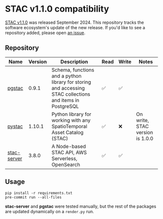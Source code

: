 # STAC v1.1.0 compatibility

[STAC v1.1.0](https://github.com/radiantearth/stac-spec/releases/tag/v1.1.0) was released September 2024.
This repository tracks the software ecosystem's update of the new release.
If you'd like to see a repository added, please open [an issue](https://github.com/gadomski/stac-v1.1.0-compatability/issues).

## Repository

| Name | Version | Description | Read | Write | Notes |
| -- | -- | -- | -- | -- | -- |
| [pgstac](https://github.com/stac-utils/pgstac) | 0.9.1 | Schema, functions and a python library for storing and accessing STAC collections and items in PostgreSQL | ✅ | ✅ |  |
| [pystac](https://github.com/stac-utils/pystac) | 1.10.1 | Python library for working with any SpatioTemporal Asset Catalog (STAC) | ✅ | ❌ | On write, STAC version is 1.0.0 |
| [stac-server](https://github.com/stac-utils/stac-server) | 3.8.0 | A Node-based STAC API, AWS Serverless, OpenSearch | ✅ | ✅ |  |

## Usage

```shell
pip install -r requirements.txt
pre-commit run --all-files
```

**stac-server** and **pgstac** were tested manually, but the rest of the packages are updated dynamically on a `render.py` run.
